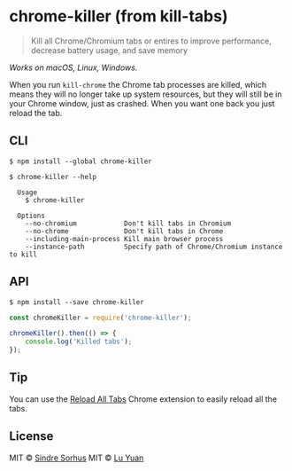 # chrome-killer (from kill-tabs)

> Kill all Chrome/Chromium tabs or entires to improve performance, decrease battery usage, and save memory

*Works on macOS, Linux, Windows.*

When you run `kill-chrome` the Chrome tab processes are killed, which means they will no longer take up system resources, but they will still be in your Chrome window, just as crashed. When you want one back you just reload the tab.


## CLI

```
$ npm install --global chrome-killer
```

```
$ chrome-killer --help

  Usage
    $ chrome-killer

  Options
    --no-chromium            Don't kill tabs in Chromium
    --no-chrome              Don't kill tabs in Chrome
    --including-main-process Kill main browser process
    --instance-path          Specify path of Chrome/Chromium instance to kill
```


## API

```
$ npm install --save chrome-killer
```

```js
const chromeKiller = require('chrome-killer');

chromeKiller().then(() => {
	console.log('Killed tabs');
});
```


## Tip

You can use the [Reload All Tabs](https://chrome.google.com/webstore/detail/reload-all-tabs/lgpdljdpanfecnpindkbnikegohoobci) Chrome extension to easily reload all the tabs.


## License

MIT © [Sindre Sorhus](https://sindresorhus.com)
MIT © [Lu Yuan](mailto:luyuan.china@gmail.com)
